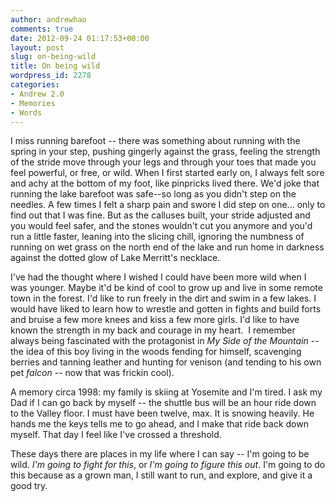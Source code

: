 ```yaml
---
author: andrewhao
comments: true
date: 2012-09-24 01:17:53+00:00
layout: post
slug: on-being-wild
title: On being wild
wordpress_id: 2278
categories:
- Andrew 2.0
- Memories
- Words
---
```


I miss running barefoot -- there was something about running with the spring in your step, pushing gingerly against the grass, feeling the strength of the stride move through your legs and through your toes that made you feel powerful, or free, or wild. When I first started early on, I always felt sore and achy at the bottom of my foot, like pinpricks lived there. We'd joke that running the lake barefoot was safe--so long as you didn't step on the needles. A few times I felt a sharp pain and swore I did step on one... only to find out that I was fine. But as the calluses built, your stride adjusted and you would feel safer, and the stones wouldn't cut you anymore and you'd run a little faster, leaning into the slicing chill, ignoring the numbness of running on wet grass on the north end of the lake and run home in darkness against the dotted glow of Lake Merritt's necklace.

I've had the thought where I wished I could have been more wild when I was younger. Maybe it'd be kind of cool to grow up and live in some remote town in the forest. I'd like to run freely in the dirt and swim in a few lakes. I would have liked to learn how to wrestle and gotten in fights and build forts and bruise a few more knees and kiss a few more girls. I'd like to have known the strength in my back and courage in my heart.  I remember always being fascinated with the protagonist in _My Side of the Mountain_ -- the idea of this boy living in the woods fending for himself, scavenging berries and tanning leather and hunting for venison (and tending to his own pet _falcon_ -- now that was frickin cool).

A memory circa 1998: my family is skiing at Yosemite and I'm tired. I ask my Dad if I can go back by myself -- the shuttle bus will be an hour ride down to the Valley floor. I must have been twelve, max. It is snowing heavily. He hands me the keys tells me to go ahead, and I make that ride back down myself. That day I feel like I've crossed a threshold.

These days there are places in my life where I can say -- I'm going to be wild. _I'm going to fight for this_, or _I'm going to figure this out_. I'm going to do this because as a grown man, I still want to run, and explore, and give it a good try.
